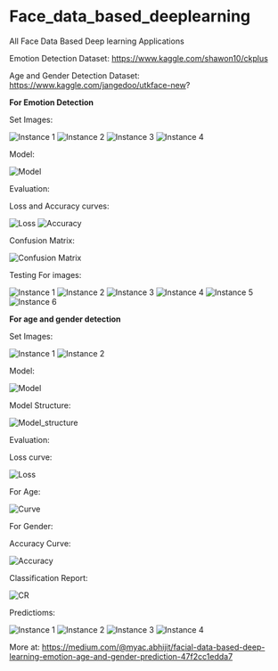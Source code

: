 # Face_data_based_deeplearning
All Face Data Based Deep learning Applications  


Emotion Detection Dataset: https://www.kaggle.com/shawon10/ckplus

Age and Gender Detection Dataset: https://www.kaggle.com/jangedoo/utkface-new?


**For Emotion Detection** 

Set Images:


![Instance 1](https://github.com/abr-98/Face_data_based_deeplearning/blob/master/images_fd/1_e.png)
![Instance 2](https://github.com/abr-98/Face_data_based_deeplearning/blob/master/images_fd/2_e.png)
![Instance 3](https://github.com/abr-98/Face_data_based_deeplearning/blob/master/images_fd/3_e.png)
![Instance 4](https://github.com/abr-98/Face_data_based_deeplearning/blob/master/images_fd/4_e.png)



Model:


![Model](https://github.com/abr-98/Face_data_based_deeplearning/blob/master/images_fd/Screenshot%20from%202020-07-26%2000-13-02.png)


Evaluation:


Loss and Accuracy curves:

![Loss](https://github.com/abr-98/Face_data_based_deeplearning/blob/master/images_fd/L_e.png)
![Accuracy](https://github.com/abr-98/Face_data_based_deeplearning/blob/master/images_fd/accur_2.png)


Confusion Matrix:

![Confusion Matrix](https://github.com/abr-98/Face_data_based_deeplearning/blob/master/images_fd/cnf_e.png)


Testing For images:



![Instance 1](https://github.com/abr-98/Face_data_based_deeplearning/blob/master/images_fd/Screenshot%20from%202020-07-26%2000-34-27.png)
![Instance 2](https://github.com/abr-98/Face_data_based_deeplearning/blob/master/images_fd/Screenshot%20from%202020-07-26%2000-34-37.png)
![Instance 3](https://github.com/abr-98/Face_data_based_deeplearning/blob/master/images_fd/Screenshot%20from%202020-07-26%2000-34-48.png)
![Instance 4](https://github.com/abr-98/Face_data_based_deeplearning/blob/master/images_fd/Screenshot%20from%202020-07-26%2000-34-55.png)
![Instance 5](https://github.com/abr-98/Face_data_based_deeplearning/blob/master/images_fd/Screenshot%20from%202020-07-26%2000-35-02.png)
![Instance 6](https://github.com/abr-98/Face_data_based_deeplearning/blob/master/images_fd/Screenshot%20from%202020-07-26%2000-35-35.png)


**For age and gender detection**

Set Images:


![Instance 1](https://github.com/abr-98/Face_data_based_deeplearning/blob/master/images_fd/1.png)
![Instance 2](https://github.com/abr-98/Face_data_based_deeplearning/blob/master/images_fd/2.png)



Model:


![Model](https://github.com/abr-98/Face_data_based_deeplearning/blob/master/images_fd/Screenshot%20from%202020-07-26%2001-34-02.png)


Model Structure:

![Model_structure](https://github.com/abr-98/Face_data_based_deeplearning/blob/master/Model.png)


Evaluation:


Loss curve:

![Loss](https://github.com/abr-98/Face_data_based_deeplearning/blob/master/images_fd/loss.png)

For Age:

![Curve](https://github.com/abr-98/Face_data_based_deeplearning/blob/master/images_fd/age_p.png)

For Gender:

Accuracy Curve:

![Accuracy](https://github.com/abr-98/Face_data_based_deeplearning/blob/master/images_fd/g_a.png)


Classification Report:


![CR](https://github.com/abr-98/Face_data_based_deeplearning/blob/master/images_fd/Screenshot%20from%202020-07-26%2002-04-57.png)


Predictioms:

![Instance 1](https://github.com/abr-98/Face_data_based_deeplearning/blob/master/images_fd/Screenshot%20from%202020-07-26%2002-08-47.png)
![Instance 2](https://github.com/abr-98/Face_data_based_deeplearning/blob/master/images_fd/Screenshot%20from%202020-07-26%2002-08-54.png)
![Instance 3](https://github.com/abr-98/Face_data_based_deeplearning/blob/master/images_fd/Screenshot%20from%202020-07-26%2002-09-10.png)
![Instance 4](https://github.com/abr-98/Face_data_based_deeplearning/blob/master/images_fd/Screenshot%20from%202020-07-26%2002-09-19.png)



More at: https://medium.com/@myac.abhijit/facial-data-based-deep-learning-emotion-age-and-gender-prediction-47f2cc1edda7

